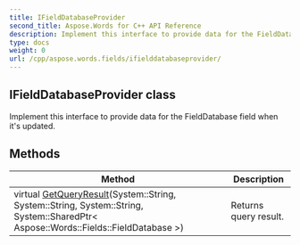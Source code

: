 ```yaml
---
title: IFieldDatabaseProvider
second_title: Aspose.Words for C++ API Reference
description: Implement this interface to provide data for the FieldDatabase field when it's updated. 
type: docs
weight: 0
url: /cpp/aspose.words.fields/ifielddatabaseprovider/
---
```

## IFieldDatabaseProvider class


Implement this interface to provide data for the FieldDatabase field when it's updated. 

## Methods

| Method | Description |
| --- | --- |
| virtual [GetQueryResult](./getqueryresult/)(System::String, System::String, System::String, System::SharedPtr< Aspose::Words::Fields::FieldDatabase >) | Returns query result.  |
